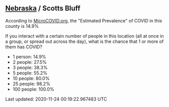
## [Nebraska](/united-states/nebraska) / Scotts Bluff

According to [MicroCOVID.org](http://microcovid.org),
the "Estimated Prevalence" of COVID in this county is 14.9%

If you interact with a certain number of people in this location
(all at once in a group, or spread out across the day), what is the chance that
1 or more of them has COVID?

- 1 person: 14.9%
- 2 people: 27.5%
- 3 people: 38.3%
- 5 people: 55.2%
- 10 people: 80.0%
- 25 people: 98.2%
- 100 people: 100.0%

Last updated: 2020-11-24 00:19:22.967483 UTC
